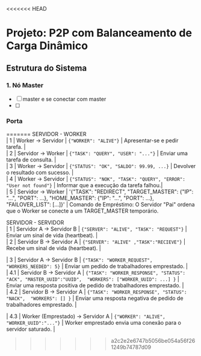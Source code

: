 <<<<<<< HEAD
# Projeto: P2P com Balanceamento de Carga Dinâmico

## Estrutura do Sistema

### 1. Nó Master
- [ ]  master e se conectar com master
- [ ] 

### Porta
=======
SERVIDOR - WORKER  
| 1 | Worker → Servidor | `{"WORKER": "ALIVE"}` | Apresentar-se e pedir tarefa. |  
| 2 | Servidor → Worker | `{"TASK": "QUERY", "USER": "..."}` | Enviar uma tarefa de consulta. |  
| 3 | Worker → Servidor | `{"STATUS": "OK", "SALDO": 99.99, ...}` | Devolver o resultado com sucesso. |  
| 4 | Worker → Servidor | `{"STATUS": "NOK", "TASK": "QUERY", "ERROR": "User not found"}` | Informar que a execução da tarefa falhou.|  
| 5 | Servidor → Worker | '{"TASK": "REDIRECT", "TARGET_MASTER": {"IP": "...", "PORT": ...}, "HOME_MASTER": {"IP": "...", "PORT": ...}, "FAILOVER_LIST": [...]}' | Comando de Empréstimo: O Servidor "Pai" ordena que o Worker se conecte a um TARGET_MASTER temporário. 



SERVIDOR - SERVIDOR  
| 1 | Servidor A → Servidor B | `{"SERVER": "ALIVE", "TASK": "REQUEST"}` | Enviar um sinal de vida (heartbeat). |  
| 2 | Servidor B → Servidor A | `{"SERVER": "ALIVE" ,"TASK":"RECIEVE"}` | Recebe um sinal de vida (heartbeat). |

| 3 | Servidor A → Servidor B | `{"TASK": "WORKER_REQUEST", "WORKERS_NEEDED": 5}` | Enviar um pedido de trabalhadores emprestado. |  
| 4.1 | Servidor B → Servidor A | `{"TASK": "WORKER_RESPONSE", "STATUS": "ACK", "MASTER_UUID":"UUID",  "WORKERS": ["WORKER_UUID": ...] }` | Enviar uma resposta positiva de pedido de trabalhadores emprestado. |  
| 4.2 | Servidor B → Servidor A | `{"TASK": "WORKER_RESPONSE", "STATUS": "NACK",  "WORKERS": [] }` | Enviar uma resposta negativa de pedido de trabalhadores emprestado. |

| 4.3 | Worker (Emprestado) → Servidor A | `{"WORKER": "ALIVE", "WORKER_UUID":"..."}` | Worker emprestado envia uma conexão para o servidor saturado. |
>>>>>>> a2c2e2e6747b5056be054a56f261249b74787d09
